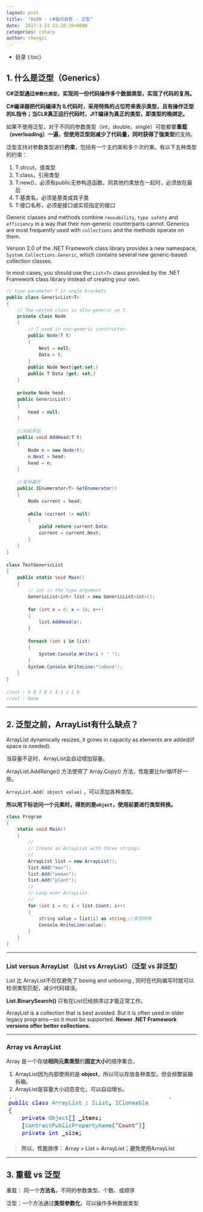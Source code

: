 ```yaml
---
layout: post
title:  "0x00 - c#自问自答 - 泛型"
date:  2017-3-21 22:20:19+0800
categories: csharp
author: chengzi
---
```


* 目录
{:toc}

## 1. 什么是泛型（Generics）

**C#泛型通过`参数化类型`，实现同一份代码操作多个数据类型，实现了代码的复用。**

**C#编译器把代码编译为 IL代码时，采用特殊的占位符来表示类型，且有操作泛型的IL指令；当CLR真正运行代码时，JIT编译为真正的类型，即类型的晚绑定。**

如果不使用泛型，对于不同的参数类型（int，double，single）可能都要**重载（overloading）**一遍，但使用泛型则减少了代码量，同时获得了**强类型**的支持。

泛型支持对参数类型进行**约束**，包括有一个主约束和多个次约束。有以下五种类型的约束：

1. T:strcut，值类型
2. T:class，引用类型
3. T:new()，必须有public无参构造函数，同其他约束放在一起时，必须放在最后
4. T:基类名，必须是基类或其子类
5. T:接口名称，必须是接口或实现指定的接口


Generic classes and methods combine `reusability`, `type safety` and `efficiency` in a way that their non-generic counterparts cannot. Generics are most frequently used with `collections` and the methods operate on them. 

Version 2.0 of the .NET Framework  class library provides a new namespace, `System.Collections.Generic`, which contains several new generic-based collection classes. 

In most cases, you should use the `List<T>` class provided by the .NET Framework class library instead of creating your own.


``` csharp
// type parameter T in angle brackets
public class GenericList<T> 
{
    // The nested class is also generic on T.
    private class Node
    {
        // T used in non-generic constructor.
        public Node(T t)
        {
            Next = null;
            Data = t;
        }
        public Node Next{get;set;}
        public T Data {get; set;} 
    }

    private Node head;
    public GenericList() 
    {
        head = null;
    }

    //向前添加
    public void AddHead(T t) 
    {
        Node n = new Node(t);
        n.Next = head;
        head = n;
    }

    //支持遍历
    public IEnumerator<T> GetEnumerator()
    {
        Node current = head;

        while (current != null)
        {
            yield return current.Data;
            current = current.Next;
        }
    }
}

class TestGenericList
{
    public static void Main()
    {
        // int is the type argument
        GenericList<int> list = new GenericList<int>();

        for (int x = 0; x < 10; x++)
        {
            list.AddHead(x);
        }

        foreach (int i in list)
        {
            System.Console.Write(i + " ");
        }
        System.Console.WriteLine("\nDone");
    }
}

//out : 9 8 7 6 5 4 3 2 1 0
//out : Done
```
----------------

## 2. 泛型之前，ArrayList有什么缺点？

ArrayList dynamically resizes, it grows in capacity  as elements are added(if space is needed).

当容量不足时，ArrayList会自动增加容量。

ArrayList.AddRange() 方法使用了 Array.Copy() 方法，性能要比for循环好一些。

`ArrayList.Add( object value)` ，可以添加各种类型。

**所以用下标访问一个元素时，得到的是`object`，使用前要进行类型转换。**

``` csharp
class Program
{
    static void Main()
    {
        //
        // Create an ArrayList with three strings.
        //
        ArrayList list = new ArrayList();
        list.Add("man");
        list.Add("woman");
        list.Add("plant");
        //
        // Loop over ArrayList.
        //
        for (int i = 0; i < list.Count; i++)
        {
            string value = list[i] as string;//类型转换
            Console.WriteLine(value);
        }
    }
}
```
----------------
### List versus ArrayList （List vs ArrayList）（泛型 vs 非泛型）

List 比 ArrayList不仅仅避免了 boxing and unboxing , 同时在代码编写时就可以检测类型匹配，减少代码错误。

**List.BinarySearch()** 只有在List已经排序过才能正常工作。

ArrayList is a collection that is best avoided. But it is often used in older legacy programs—so it must be supported. **Newer .NET Framework versions offer better collections.**

----------------
### Array vs ArrayList

Array 是一个存储**相同元素类型**的**固定大小**的顺序集合。

1. ArrayList因为内部使用的是 **object**，所以可以存放各种类型，但会频繁装箱拆箱。
2. ArrayList是容量大小动态变化，可以自动增长。

![ArrayList](/images/src-ArrayList.png)

> **所以，性能排序： Array >  List  > ArrayList；避免使用ArrayList**

---------------
## 3. 重载 vs 泛型

重载： 同一个**方法名**，不同的参数类型、个数、或顺序

泛型：一个方法通过**类型参数化**，可以操作多种数据类型


